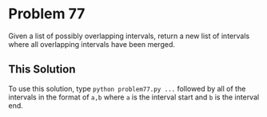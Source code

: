 # Problem 77
Given a list of possibly overlapping intervals, return a new list of 
intervals where all overlapping intervals have been merged.

## This Solution
To use this solution, type `python problem77.py ...` followed by all
of the intervals in the format of `a,b` where `a` is the interval start
and `b` is the interval end.

